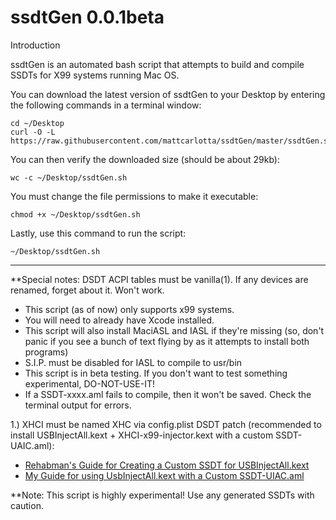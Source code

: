 # ssdtGen 0.0.1beta

Introduction

ssdtGen is an automated bash script that attempts to build and compile SSDTs for X99 systems running Mac OS.

You can download the latest version of ssdtGen to your Desktop by entering the following commands in a terminal window:
```
cd ~/Desktop
curl -O -L https://raw.githubusercontent.com/mattcarlotta/ssdtGen/master/ssdtGen.sh
```
You can then verify the downloaded size (should be about 29kb):
```
wc -c ~/Desktop/ssdtGen.sh
```
You must change the file permissions to make it executable:
```
chmod +x ~/Desktop/ssdtGen.sh
```
Lastly, use this command to run the script:
```
~/Desktop/ssdtGen.sh
```

--------------------------------------------------------------------------------------------------------------

**Special notes:
DSDT ACPI tables must be vanilla(1). If any devices are renamed, forget about it. Won't work.

* This script (as of now) only supports x99 systems.
* You will need to already have Xcode installed.
* This script will also install MaciASL and IASL if they're missing (so, don't panic if you see a bunch of
text flying by as it attempts to install both programs)
* S.I.P. must be disabled for IASL to compile to usr/bin
* This script is in beta testing. If you don't want to test something experimental, DO-NOT-USE-IT!
* If a SSDT-xxxx.aml fails to compile, then it won't be saved. Check the terminal output for errors.

1.) XHCI must be named XHC via config.plist DSDT patch (recommended to install USBInjectAll.kext + XHCI-x99-injector.kext with a custom SSDT-UAIC.aml):
- <a href="https://www.tonymacx86.com/threads/guide-creating-a-custom-ssdt-for-usbinjectall-kext.211311/">Rehabman's Guide for Creating a Custom SSDT for USBInjectAll.kext</a>
- <a href="http://www.insanelymac.com/forum/topic/313296-guide-mac-osx-1012-with-x99-broadwell-e-family-and-haswell-e-family/page-53#entry2354822"> My Guide for using UsbInjectAll.kext with a Custom SSDT-UIAC.aml</a>

**Note: This script is highly experimental! Use any generated SSDTs with caution.
